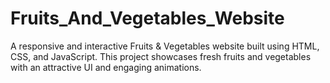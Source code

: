 # Fruits_And_Vegetables_Website
A responsive and interactive Fruits &amp; Vegetables website built using HTML, CSS, and JavaScript. This project showcases fresh fruits and vegetables with an attractive UI and engaging animations.

